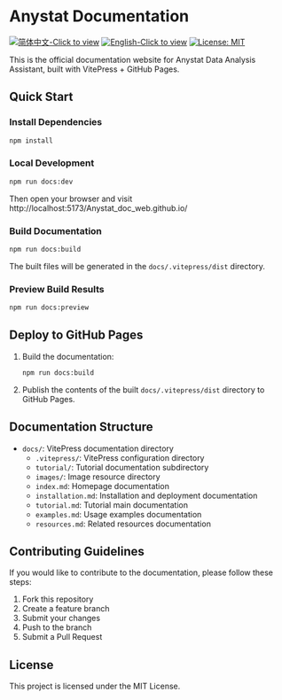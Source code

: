 # Anystat Documentation

[![简体中文-Click to view](https://img.shields.io/badge/简体中文-Click_to_view-red.svg)](https://github.com/ElvisWang1111/anystatweb.github.io/blob/main/README.md)
[![English-Click to view](https://img.shields.io/badge/English-Click_to_view-blue.svg)](https://github.com/ElvisWang1111/anystatweb.github.io/blob/main/README_EN.md)
[![License: MIT](https://img.shields.io/badge/License-MIT-yellow.svg)](https://opensource.org/licenses/MIT)

This is the official documentation website for Anystat Data Analysis Assistant, built with VitePress + GitHub Pages.

## Quick Start

### Install Dependencies

```bash
npm install
```

### Local Development

```bash
npm run docs:dev
```

Then open your browser and visit http://localhost:5173/Anystat_doc_web.github.io/

### Build Documentation

```bash
npm run docs:build
```

The built files will be generated in the `docs/.vitepress/dist` directory.

### Preview Build Results

```bash
npm run docs:preview
```

## Deploy to GitHub Pages

1. Build the documentation:
   ```bash
   npm run docs:build
   ```

2. Publish the contents of the built `docs/.vitepress/dist` directory to GitHub Pages.

## Documentation Structure

- `docs/`: VitePress documentation directory
  - `.vitepress/`: VitePress configuration directory
  - `tutorial/`: Tutorial documentation subdirectory
  - `images/`: Image resource directory
  - `index.md`: Homepage documentation
  - `installation.md`: Installation and deployment documentation
  - `tutorial.md`: Tutorial main documentation
  - `examples.md`: Usage examples documentation
  - `resources.md`: Related resources documentation

## Contributing Guidelines

If you would like to contribute to the documentation, please follow these steps:

1. Fork this repository
2. Create a feature branch
3. Submit your changes
4. Push to the branch
5. Submit a Pull Request

## License

This project is licensed under the MIT License.